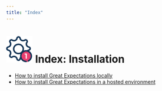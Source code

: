 ```yaml
---
title: "Index"
---
```

# [![Setup Icon](../../../images/universal_map/Gear-active.png)](../setup_overview.md) Index: Installation
- [How to install Great Expectations locally](./local.md)
- [How to install Great Expectations in a hosted environment](./hosted_environment.md)